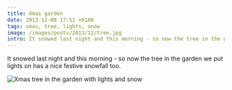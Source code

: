 ```yaml
---
title: Xmas garden
date: 2013-12-08 17:51 +0100
tags: xmas, tree, lights, snow
image: /images/posts/2013/12/tree.jpg
intro: It snowed last night and this morning - so now the tree in the garden we put lights on has a nice festive snowfall too.
---
```


It snowed last night and this morning - so now the tree in the garden we put lights on has a nice festive snowfall too.

![Xmas tree in the garden with lights and snow](/images/posts/2013/12/tree.jpg)
